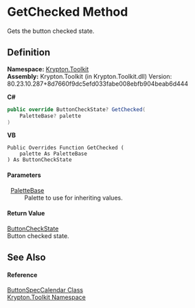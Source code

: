 # GetChecked Method


Gets the button checked state.



## Definition
**Namespace:** <a href="79d2eac2-21f4-54ff-7552-b20c33c30600.md">Krypton.Toolkit</a>  
**Assembly:** Krypton.Toolkit (in Krypton.Toolkit.dll) Version: 80.23.10.287+8d7660f9dc5efd033fabe008ebfb904beab6d444

**C#**
``` C#
public override ButtonCheckState? GetChecked(
	PaletteBase? palette
)
```
**VB**
``` VB
Public Overrides Function GetChecked ( 
	palette As PaletteBase
) As ButtonCheckState
```



#### Parameters
<dl><dt>  <a href="6da77fa5-1590-4646-f2ea-70002c922aee.md">PaletteBase</a></dt><dd>Palette to use for inheriting values.</dd></dl>

#### Return Value
<a href="27dedbcf-430c-4aef-c6be-ac0a908f3575.md">ButtonCheckState</a>  
Button checked state.

## See Also


#### Reference
<a href="a6ae40f3-4864-d46a-68fb-9b9543b38973.md">ButtonSpecCalendar Class</a>  
<a href="79d2eac2-21f4-54ff-7552-b20c33c30600.md">Krypton.Toolkit Namespace</a>  
